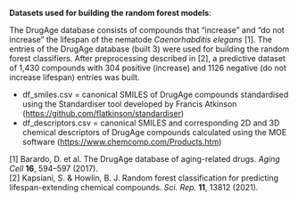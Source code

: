 **Datasets used for building the random forest models**:

The DrugAge database consists of compounds that “increase” and “do not increase” the lifespan of the nematode *Caenorhabditis elegans* [1]. The entries of the DrugAge database (built 3) were used for building the random forest classifiers. After preprocessing described in [2], a predictive dataset of 1,430 compounds with 304 positive (increase) and 1126 negative (do not increase lifespan) entries was built. 

- df_smiles.csv = canonical SMILES of DrugAge compounds standardised using the Standardiser tool developed by Francis Atkinson (https://github.com/flatkinson/standardiser)
- df_descriptors.csv = canonical SMILES and corresponding 2D and 3D chemical descriptors of DrugAge compounds calculated using the MOE software  (https://www.chemcomp.com/Products.htm) 

[1] Barardo, D. et al. The DrugAge database of aging-related drugs. *Aging Cell* **16**, 594–597 (2017). </br>
[2] Kapsiani, S. & Howlin, B. J. Random forest classification for predicting lifespan-extending chemical compounds. *Sci. Rep.* **11**, 13812 (2021).
